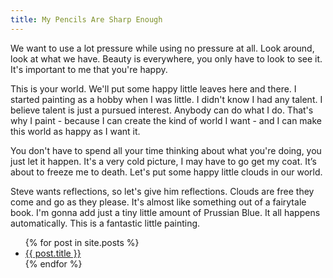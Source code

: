 ```yaml
---
title: My Pencils Are Sharp Enough
---
```


We want to use a lot pressure while using no pressure at all. Look around, look at what we have. Beauty is everywhere, you only have to look to see it. It's important to me that you're happy.

This is your world. We'll put some happy little leaves here and there. I started painting as a hobby when I was little. I didn't know I had any talent. I believe talent is just a pursued interest. Anybody can do what I do. That's why I paint - because I can create the kind of world I want - and I can make this world as happy as I want it.

You don't have to spend all your time thinking about what you're doing, you just let it happen. It's a very cold picture, I may have to go get my coat. It’s about to freeze me to death. Let's put some happy little clouds in our world.

Steve wants reflections, so let's give him reflections. Clouds are free they come and go as they please. It's almost like something out of a fairytale book. I'm gonna add just a tiny little amount of Prussian Blue. It all happens automatically. This is a fantastic little painting.

<ul>
  {% for post in site.posts %}
    <li>
      <a href="{{ post.url }}">{{ post.title }}</a>
    </li>
  {% endfor %}
</ul>
